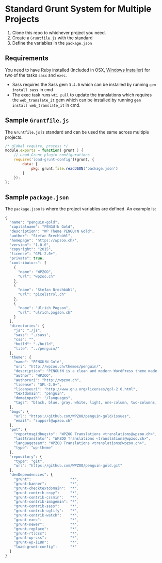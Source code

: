 # Standard Grunt System for Multiple Projects

1. Clone this repo to whichever project you need.
2. Create a `Gruntfile.js` with the standard
3. Define the variables in the `package.json`

## Requirements
You need to have Ruby installed (Included in OSX, [Windows Installer](http://rubyinstaller.org/)) for two of the tasks `sass` and `exec`.
- Sass requires the Sass gem `3.4.0` which can be installed by running `gem install sass` in cmd
- The exec task runs `wti pull` to update the translations which requires the `web_translate_it` gem which can be installed by running `gem install web_translate_it` in cmd.

## Sample `Gruntfile.js`

The `Gruntfile.js` is standard and can be used the same across multiple projects.
```js
/* global require, process */
module.exports = function( grunt ) {
	// Load Grunt plugin configurations
	require('load-grunt-config')(grunt, {
		data: {
			pkg: grunt.file.readJSON('package.json')
		}
	});
};
```

## Sample `package.json`

The `package.json` is where the project variables are defined. An example is:
```js
{
  "name": "penguin-gold",
  "capitalname": "PENGU!N Gold",
  "description": "WP Theme PENGU!N Gold",
  "author": "Stefan Brechbühl",
  "homepage": "https://wpzoo.ch/",
  "version": "1.0.0",
  "copyright": "2015",
  "license": "GPL-2.0+",
  "private": true,
  "contributors": [
    {
      "name": "WPZOO",
      "url": "wpzoo.ch"
    },
    {
      "name": "Stefan Brechbühl",
      "url": "pixelstrol.ch"
    },
    {
      "name": "Ulrich Pogson",
      "url": "ulrich.pogson.ch"
    }
  ],
  "directories": {
    "js": "./js",
    "sass": "./sass",
    "css": "",
    "build": "./build",
    "lite": "../penguin/"
  },
  "theme": {
    "name": "PENGU!N Gold",
    "uri": "http://wpzoo.ch/themes/penguin/",
    "description": "PENGU!N is a clean and modern WordPress theme made by WPZOO. Besides the link color the used colors are monochromatic. The post thumbnail will be used as a big header image on single post pages as well as Pages. These theme characteristics make it possible to use PENGU!N for bloggin' as well as a magazin theme.",
    "author": "WPZOO",
    "authoruri": "http://wpzoo.ch",
    "license": "GPL-2.0+",
    "licenseuri": "http://www.gnu.org/licenses/gpl-2.0.html",
    "textdomain": "penguin",
    "domainpath": "/languages",
    "tags": "black, blue, gray, white, light, one-column, two-columns, right-sidebar, left-sidebar, responsive-layout, accessibility-ready, custom-menu, featured-image-header,featured-images, post-formats, sticky-post, threaded-comments, translation-ready"
  },
  "bugs": {
    "url": "https://github.com/WPZOO/penguin-gold/issues",
    "email": "support@wpzoo.ch"
  },
  "pot": {
    "reportmsgidbugsto": "WPZOO Translations <translations@wpzoo.ch>",
    "lasttranslator": "WPZOO Translations <translations@wpzoo.ch>",
    "languageteam": "WPZOO Translations <translations@wpzoo.ch>",
    "type": "wp-theme"
  },
  "repository": {
    "type": "git",
    "url": "https://github.com/WPZOO/penguin-gold.git"
  },
  "devDependencies": {
    "grunt":                  "*",
    "grunt-banner":           "*",
    "grunt-checktextdomain":  "*",
    "grunt-contrib-copy":     "*",
    "grunt-contrib-cssmin":   "*",
    "grunt-contrib-imagemin": "*",
    "grunt-contrib-sass":     "*",
    "grunt-contrib-uglify":   "*",
    "grunt-contrib-watch":    "*",
    "grunt-exec":             "*",
    "grunt-newer":            "*",
    "grunt-replace":          "*",
    "grunt-rtlcss":           "*",
    "grunt-wp-css":           "*",
    "grunt-wp-i18n":          "*",
    "load-grunt-config":      "*"
  }
}
```
